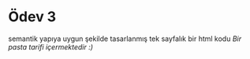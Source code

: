 # Ödev 3
semantik yapıya uygun şekilde tasarlanmış tek sayfalık bir html kodu
*Bir pasta tarifi içermektedir :)*